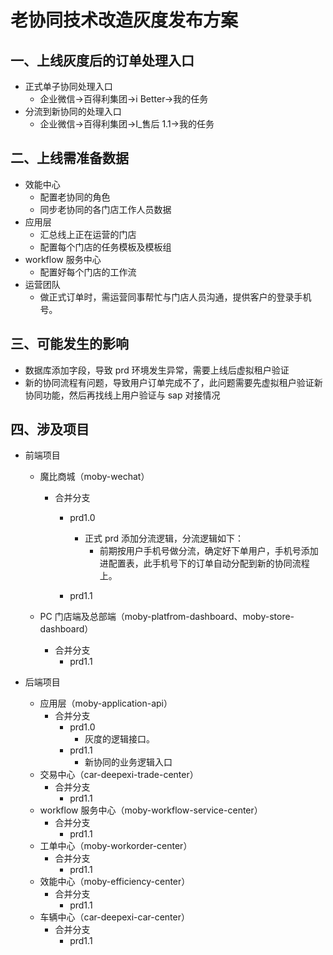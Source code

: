 # 老协同技术改造灰度发布方案

## 一、上线灰度后的订单处理入口

- 正式单子协同处理入口
  - 企业微信->百得利集团->i Better->我的任务
- 分流到新协同的处理入口
  - 企业微信->百得利集团->I\_售后 1.1->我的任务

## 二、上线需准备数据

- 效能中心
  - 配置老协同的角色
  - 同步老协同的各门店工作人员数据
- 应用层
  - 汇总线上正在运营的门店
  - 配置每个门店的任务模板及模板组
- workflow 服务中心
  - 配置好每个门店的工作流
- 运营团队
  - 做正式订单时，需运营同事帮忙与门店人员沟通，提供客户的登录手机号。

## 三、可能发生的影响

- 数据库添加字段，导致 prd 环境发生异常，需要上线后虚拟租户验证
- 新的协同流程有问题，导致用户订单完成不了，此问题需要先虚拟租户验证新协同功能，然后再找线上用户验证与 sap 对接情况

## 四、涉及项目

- 前端项目

  - 魔比商城（moby-wechat）

    - 合并分支

      - prd1.0

        - 正式 prd 添加分流逻辑，分流逻辑如下：
          - 前期按用户手机号做分流，确定好下单用户，手机号添加进配置表，此手机号下的订单自动分配到新的协同流程上。

      - prd1.1

  - PC 门店端及总部端（moby-platfrom-dashboard、moby-store-dashboard）
    - 合并分支
      - prd1.1

- 后端项目
  - 应用层（moby-application-api）
    - 合并分支
      - prd1.0
        - 灰度的逻辑接口。
      - prd1.1
        - 新协同的业务逻辑入口
  - 交易中心（car-deepexi-trade-center）
    - 合并分支
      - prd1.1
  - workflow 服务中心（moby-workflow-service-center）
    - 合并分支
      - prd1.1
  - 工单中心（moby-workorder-center）
    - 合并分支
      - prd1.1
  - 效能中心（moby-efficiency-center）
    - 合并分支
      - prd1.1
  - 车辆中心（car-deepexi-car-center）
    - 合并分支
      - prd1.1
